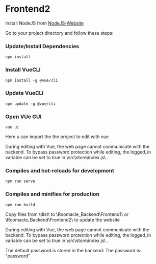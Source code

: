 # Frontend2

Install NodeJS from [NodeJS-Website](https://nodejs.org/en/)

Go to your project directory and follow these steps:

### Update/Install Dependencies
```
npm install
```

### Install VueCLI

```
npm install -g @vue/cli
```

### Update VueCLI
```
npm update -g @vue/cli
```

### Open VUe GUI
```
vue ui
```

Here u can import the the project to edit with vue

During editing with Vue, the web page cannot communicate with the backend. To bypass password protection while editing, the logged_in variable can be set to true in \src\store\index.js\ .

### Compiles and hot-reloads for development
```
npm run serve
```

### Compiles and minifies for production
```
npm run build
```

Copy files from \dist\ to \Roomacle_Backend\Frontend1\ or \Roomacle_Backend\Frontend2\ to update the website

During editing with Vue, the web page cannot communicate with the backend. To bypass password protection while editing, the logged_in variable can be set to true in \src\store\index.js\ .

The default password is stored in the backend: The password is: "password"
